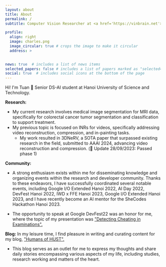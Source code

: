 ```yaml
---
layout: about
title: About
permalink: /
subtitle: Computer Vision Researcher at <a href='https://vinbrain.net'>VinBrain</a>

profile:
  align: right
  image: charles.png
  image_circular: true # crops the image to make it circular
  address: >
   

news: true  # includes a list of news items
selected_papers: false # includes a list of papers marked as "selected={true}"
social: true  # includes social icons at the bottom of the page
---
```

Hi! I'm Tuan 🤗 Senior DS-AI student at Hanoi University of Science and Technology.

**Research:** 
* My current research involves medical image segmentation for MRI data, specifically for colorectal cancer tumor segmentation and classification to support treatment.
* My previous topic is focused on INRs for videos, specifically addressing video reconstruction, compression, and in-painting tasks. 
  * My work resulted in 3DNeRV, a SOTA paper that surpassed existing research in the field, submitted to AAAI 2024, advancing video reconstruction and compression. (🎉 Update 28/09/2023: Passed phase 1)

**Community:** 

* A strong enthusiasm exists within me for disseminating knowledge and organizing events within the research and developer community. Thanks to these endeavors, I have successfully coordinated several notable events, including Google I/O Extended Hanoi 2022, AI Day 2022, DevFest Hanoi 2022, IWD x FFE Hanoi 2023, Google I/O Extended Hanoi 2023, and I have recently become an AI mentor for the SheCodes Hackathon Hanoi 2023. 
  
* The opportunity to speak at Google DevFest22 was an honor for me, where the topic of my presentation was ["Detecting Cheating in Examinations".](https://www.facebook.com/GDGhanoi/photos/a.295913770557546/2473122272836674/)

**Blog:** In my leisure time, I find pleasure in writing and curating content for my blog, ["Humans of HUST".](https://www.facebook.com/pageofhumanshust)

* This blog serves as an outlet for me to express my thoughts and share daily stories encompassing various aspects of my life, including studies, research working and matters of the heart.